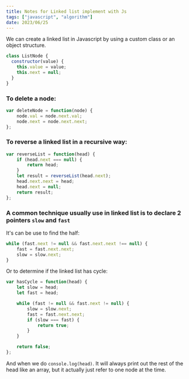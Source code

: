 ```yaml
---
title: Notes for Linked list implement with Js
tags: ["javascript", "algorithm"]
date: 2023/06/25
---
```


We can create a linked list in Javascript by using a custom class or an object structure.

```Javascript
class ListNode {
  constructor(value) {
    this.value = value;
    this.next = null;
  }
}
```

### To delete a node:

```Javascript
var deleteNode = function(node) {
    node.val = node.next.val;
    node.next = node.next.next;
};
```

### To reverse a linked list in a recursive way:

```Javascript
var reverseList = function(head) {
    if (head.next === null) {
        return head;
    }
    let result = reverseList(head.next);
    head.next.next = head;
    head.next = null;
    return result;
};
```

### A common technique usually use in linked list is to declare 2 pointers `slow` and `fast`

It's can be use to find the half:

```Javascript
while (fast.next != null && fast.next.next !== null) {
    fast = fast.next.next;
    slow = slow.next;
}
```

Or to determine if the linked list has cycle:

```Javascript
var hasCycle = function(head) {
    let slow = head;
    let fast = head;

    while (fast != null && fast.next != null) {
        slow = slow.next;
        fast = fast.next.next;
        if (slow === fast) {
            return true;
        }
    }

    return false;
};
```

And when we do `console.log(head)`. It will always print out the rest of the head like an array, but it actually just refer to one node at the time.
